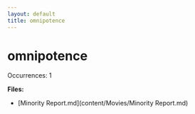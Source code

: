 ```yaml
---
layout: default
title: omnipotence
---
```

# omnipotence

Occurrences: 1

**Files:**

- [Minority Report.md](content/Movies/Minority Report.md)
